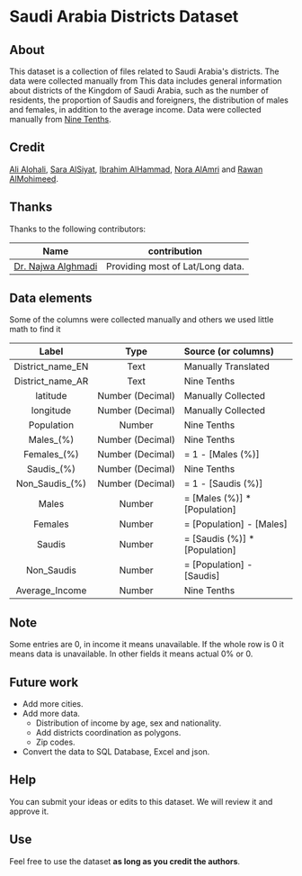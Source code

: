 # Saudi Arabia Districts Dataset


## About 

This dataset is a collection of files related to Saudi Arabia's districts. The data were collected manually from 
This data includes general information about districts of the Kingdom of Saudi Arabia, such as the number of residents, the proportion of Saudis and foreigners, the distribution of males and females, in addition to the average income. Data were collected manually from [Nine Tenths](https://map.910ths.sa/).

## Credit

[Ali Alohali](http://alioh.com), [Sara AlSiyat](http://linkedin.com/in/saraalsiyat), [Ibrahim AlHammad](http://linkedin.com/in/ibrahim-alhammad-7228b3178), [Nora AlAmri](https://www.linkedin.com/in/nora-alamri) and [Rawan AlMohimeed](https://www.linkedin.com/in/rawanmohimeed).


## Thanks

Thanks to the following contributors:

**Name**|**contribution**
:-----:|:-----:|
[Dr. Najwa Alghmadi](https://www.najwa-alghamdi.net/)|Providing most of Lat/Long data.

## Data elements

Some of the columns were collected manually and others we used little math to find it

**Label**|**Type**|**Source (or columns)**
:-----:|:-----:|:-----
District_name_EN|Text|Manually Translated
District_name_AR|Text|Nine Tenths
latitude|Number (Decimal)|Manually Collected
longitude|Number (Decimal)|Manually Collected
Population|Number|Nine Tenths
Males_(%)|Number (Decimal)|Nine Tenths
Females_(%)|Number (Decimal)|= 1 - [Males (%)]
Saudis_(%)|Number (Decimal)|Nine Tenths
Non_Saudis_(%)|Number (Decimal)|= 1 - [Saudis (%)]
Males|Number|= [Males (%)] * [Population]
Females|Number|= [Population] - [Males]
Saudis|Number|= [Saudis (%)] * [Population]
Non_Saudis|Number|= [Population] - [Saudis]
Average_Income|Number|Nine Tenths


## Note

Some entries are 0, in income it means unavailable. If the whole row is 0 it means data is unavailable. In other fields it means actual 0% or 0.

## Future work

- Add more cities.
- Add more data.
    * Distribution of income by age, sex and nationality.
    * Add districts coordination as polygons.
    * Zip codes.
- Convert the data to SQL Database, Excel and json.

## Help

You can submit your ideas or edits to this dataset. We will review it and approve it.



## Use

Feel free to use the dataset **as long as you credit the authors**.
